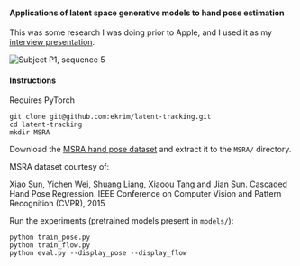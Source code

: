 #### Applications of latent space generative models to hand pose estimation

This was some research I was doing prior to Apple, and I used it as my [interview presentation](https://docs.google.com/presentation/d/1yUMwp9H8j2YN5Djd4FEbWEP6epC4dAIBl6porPwFtR0/edit?usp=sharing).

![Subject P1, sequence 5](plots/P1_5.gif)

#### Instructions

Requires PyTorch

```
git clone git@github.com:ekrim/latent-tracking.git
cd latent-tracking
mkdir MSRA
```

Download the [MSRA hand pose dataset](https://www.dropbox.com/s/bmx2w0zbnyghtp7/cvpr15_MSRAHandGestureDB.zip?dl=0) and extract it to the `MSRA/` directory.

MSRA dataset courtesy of:

Xiao Sun, Yichen Wei, Shuang Liang, Xiaoou Tang and Jian Sun. Cascaded Hand Pose Regression. IEEE Conference on Computer Vision and Pattern Recognition (CVPR), 2015

Run the experiments (pretrained models present in `models/`):
```
python train_pose.py
python train_flow.py
python eval.py --display_pose --display_flow
```
